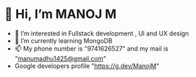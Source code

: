 # 👋 Hi, I’m MANOJ M
 - 👀 I’m interested in Fullstack development , UI and UX design 
 - 🌱 I’m currently learning MongoDB
 - 📫 My phone number is "9741626527" and my mail is "manumadhu1425@gmail.com" 
 - Google developers profile "https://g.dev/ManojM"
